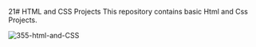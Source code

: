 21# HTML and CSS Projects
This repository contains basic Html and Css Projects.

![355-html-and-CSS](https://github.com/Rupali1407/Html-and-Css-Projects/assets/123893797/9bf64069-4459-4281-8dec-1fd76157d326)
